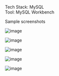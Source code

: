 Tech Stack: MySQL <br>
Tool: MySQL Workbench

Sample screenshots

![image](https://user-images.githubusercontent.com/83855796/210293334-b6ef666b-f6d4-46fc-9b93-5b5260ef4b73.png)

![image](https://user-images.githubusercontent.com/83855796/210293374-e712de12-73db-40a8-b20f-e025a7d46542.png)

![image](https://user-images.githubusercontent.com/83855796/210293386-8382f9de-8740-4e05-b46d-89241ee74ebb.png)

![image](https://user-images.githubusercontent.com/83855796/210293428-da3e8f06-3d9e-416a-9b0f-190c9014fe13.png)

![image](https://user-images.githubusercontent.com/83855796/210293444-9a615f28-568a-4da1-ab87-5154364b321e.png)
